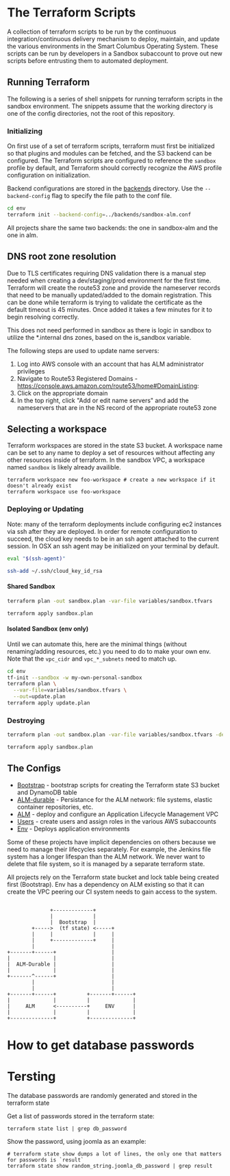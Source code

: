 # The Terraform Scripts


A collection of terraform scripts to be run by the continuous integration/continuous delivery mechanism to deploy, maintain, and update the various environments in the Smart Columbus Operating System.  These scripts can be run by developers in a Sandbox subaccount to prove out new scripts before entrusting them to automated deployment.

## Running Terraform

The following is a series of shell snippets for running terraform scripts in the sandbox environment.  The snippets assume that the working directory is one of the config directories, not the root of this repository.

### Initializing

On first use of a set of terraform scripts, terraform must first be initialized so that plugins and modules can be fetched, and the S3 backend can be configured.  The Terraform scripts are configured to reference the `sandbox` profile by default, and Terraform should correctly recognize the AWS profile configuration on initialization.

Backend configurations are stored in the [backends](backends/) directory.
Use the `--backend-config` flag to specify the file path to the conf file.

```bash
cd env
terraform init --backend-config=../backends/sandbox-alm.conf
```

All projects share the same two backends: the one in sandbox-alm and the one in alm.

## DNS root zone resolution

Due to TLS certificates requiring DNS validation there is a manual step needed when creating a dev/staging/prod environment for the first time.  Terraform will create the route53 zone and provide the nameserver records that need to be manually updated/added to the domain registration.  This can be done while terraform is trying to validate the certificate as the default timeout is 45 minutes.  Once added it takes a few minutes for it to begin resolving correctly.

This does not need performed in sandbox as there is logic in sandbox to utilize the *.internal dns zones, based on the is_sandbox variable.

The following steps are used to update name servers:

1. Log into AWS console with an account that has ALM administrator privileges
2. Navigate to Route53 Registered Domains - https://console.aws.amazon.com/route53/home#DomainListing:
3. Click on the appropriate domain
4. In the top right, click "Add or edit name servers" and add the nameservers that are in the NS record of the appropriate route53 zone

## Selecting a workspace

Terraform workspaces are stored in the state S3 bucket.  A workspace name can be set to any name to deploy a set of resources without affecting any other resources inside of terraform.  In the sandbox VPC, a workspace named `sandbox` is likely already availible.

```
terraform workspace new foo-workspace # create a new workspace if it doesn't already exist
terraform workspace use foo-workspace

```

### Deploying or Updating

Note: many of the terraform deployments include configuring ec2 instances via ssh after they are deployed. In order for remote configuration to succeed, the cloud key needs to be in an ssh agent attached to the current session.  In OSX an ssh agent may be initialized on your terminal by default.

```bash
eval "$(ssh-agent)"

ssh-add ~/.ssh/cloud_key_id_rsa
```

#### Shared Sandbox

```bash
terraform plan -out sandbox.plan -var-file variables/sandbox.tfvars

terraform apply sandbox.plan
```

#### Isolated Sandbox (env only)

Until we can automate this, here are the minimal things (without renaming/adding resources, etc.) you need to do to make your own env. Note that the `vpc_cidr` and `vpc_*_subnets` need to match up.

```bash
cd env
tf-init --sandbox -w my-own-personal-sandbox
terraform plan \
  --var-file=variables/sandbox.tfvars \
  --out=update.plan
terraform apply update.plan
```

### Destroying

```bash
terraform plan -out sandbox.plan -var-file variables/sandbox.tfvars -destroy

terraform apply sandbox.plan
```

## The Configs

- [Bootstrap](bootstrap/README.md) - bootstrap scripts for creating the Terraform state S3 bucket and DynamoDB table
- [ALM-durable](alm-durable/README.md) - Persistance for the ALM network: file systems, elastic container repositories, etc.
- [ALM](alm/README.md) - deploy and configure an Application Lifecycle Management VPC
- [Users](users/README.md) - create users and assign roles in the various AWS subaccounts
- [Env](env/README.md) - Deploys application environments

Some of these projects have implicit dependencies on others because we need to manage their lifecycles separately.
For example, the Jenkins file system has a longer lifespan than the ALM network.
We never want to delete that file system, so it is managed by a separate terraform state.

All projects rely on the Terraform state bucket and lock table being created first (Bootstrap).
Env has a dependency on ALM existing so that it can create the VPC peering our CI system needs to gain access to the system.

```

              +-------------+
              |             |
              |  Bootstrap  |
        +----->  (tf state) <-----+
        |     |             |     |
        |     +-------------+     |
        |                         |
+-------+------+                  |
|              |                  |
|  ALM-Durable |                  |
|              |                  |
+-------^------+                  |
        |                         |
        |                         |
+-------+------+          +-------+------+
|              |          |              |
|     ALM      <----------+     ENV      |
|              |          |              |
+--------------+          +--------------+

```

# How to get database passwords
# Tersting

The database passwords are randomly generated and stored in the terraform state

Get a list of passwords stored in the terraform state:
```
terraform state list | grep db_password
```

Show the password, using joomla as an example:
```
# terraform state show dumps a lot of lines, the only one that matters for passwords is `result`
terraform state show random_string.joomla_db_password | grep result
```
